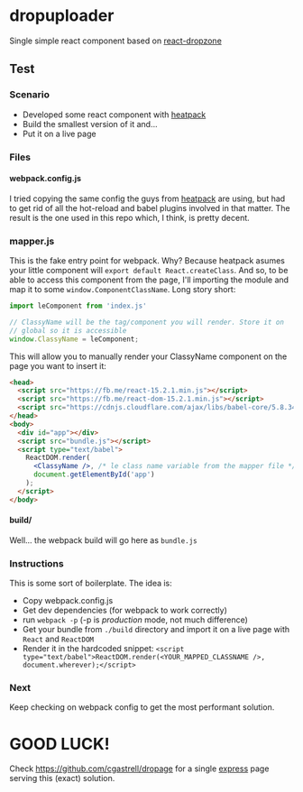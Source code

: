 # dropuploader

Single simple react component based on [react-dropzone](https://github.com/okonet/react-dropzone)

## Test

### Scenario
  * Developed some react component with [heatpack](https://github.com/insin/react-heatpack)
  * Build the smallest version of it and...
  * Put it on a live page

### Files

#### webpack.config.js
I tried copying the same config the guys from [heatpack](https://github.com/insin/react-heatpack) are using,
but had to get rid of all the hot-reload and babel plugins involved in that matter.
The result is the one used in this repo which, I think, is pretty decent.

### mapper.js
This is the fake entry point for webpack. Why? Because heatpack asumes your little component
will `export default React.createClass`. And so, to be able to access this component from the page, I'll
importing the module and map it to some `window.ComponentClassName`. Long story short:
```javascript
import leComponent from 'index.js' 

// ClassyName will be the tag/component you will render. Store it on
// global so it is accessible
window.ClassyName = leComponent;
```
This will allow you to manually render your ClassyName component on the page you want to insert it:
```html
<head>
  <script src="https://fb.me/react-15.2.1.min.js"></script>
  <script src="https://fb.me/react-dom-15.2.1.min.js"></script>
  <script src="https://cdnjs.cloudflare.com/ajax/libs/babel-core/5.8.34/browser.min.js"></script>
</head>
<body>
  <div id="app"></div>
  <script src="bundle.js"></script>
  <script type="text/babel">
    ReactDOM.render(
      <ClassyName />, /* le class name variable from the mapper file */
      document.getElementById('app')
    );
  </script>
</body>
```

#### build/
Well... the webpack build will go here as `bundle.js`

### Instructions
This is some sort of boilerplate. The idea is:
  * Copy webpack.config.js
  * Get dev dependencies (for webpack to work correctly)
  * run `webpack -p` (-p is *production* mode, not much difference)
  * Get your bundle from `./build` directory and import it on a live page with `React` and `ReactDOM`
  * Render it in the hardcoded snippet:
```<script type="text/babel">ReactDOM.render(<YOUR_MAPPED_CLASSNAME />, document.wherever);</script>```

### Next
Keep checking on webpack config to get the most performant solution.

# GOOD LUCK!

Check https://github.com/cgastrell/dropage for a single [express](http://expressjs.com/) page
serving this (exact) solution.
